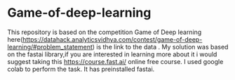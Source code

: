 # Game-of-deep-learning
This repository is based on the competition Game of Deep learning here(https://datahack.analyticsvidhya.com/contest/game-of-deep-learning/#problem_statement) is the link to the data .
My solution was based on the fastai library,if you are interested in learning more about it i would suggest taking this https://course.fast.ai/ online free course.
I used google colab to perform the task. It has preinstalled fastai.
